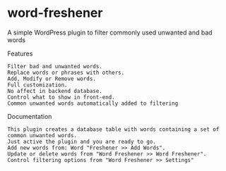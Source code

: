 # word-freshener
A simple WordPress plugin to filter commonly used unwanted and bad words

Features

    Filter bad and unwanted words.
    Replace words or phrases with others.
    Add, Modify or Remove words.
    Full customization.
    No affect in backend database.
    Control what to show in front-end.
    Common unwanted words automatically added to filtering
    
Documentation

    This plugin creates a database table with words containing a set of common unwanted words.
    Just active the plugin and you are ready to go.
    Add new words from: Word "Freshener >> Add Words".
    Update or delete words from "Word Freshener >> Word Freshener".
    Control filtering options from "Word Freshener >> Settings"
